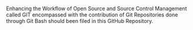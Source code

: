 Enhancing the Workflow of Open Source and Source Control Management called GIT encompassed with the contribution of Git Repositories done through Git Bash should been filed in this GitHub Repository.
